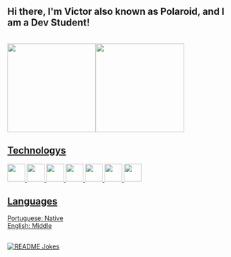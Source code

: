 <h2 align="left">Hi there, I'm Victor also known as Polaroid, and I am a Dev Student!</h2>

<div>
  <br>
  <a href="https://github.com/Polaroid399">
  <img loading="lazy" height="200em" src="https://github-readme-stats.vercel.app/api/top-langs/?username=Polaroid339&layout=compact&langs_count=8&theme=react&hide_border=true&bg_color=0D1117&title_color=4169E1&icon_color=ffea00"/><img loading="lazy" height="200em" src="https://github-readme-stats.vercel.app/api?username=Polaroid339&show_icons=true&theme=react&hide_border=true&bg_color=0D1117&title_color=4169E1&icon_color=ffea00"/>
</div>

## Technologys

<div>
  <img loading="lazy" src="https://static-00.iconduck.com/assets.00/python-icon-2048x2037-lpg0vgkm.png" width="40" height="40"/> <img loading="lazy" src="https://cdn-icons-png.flaticon.com/512/732/732212.png" width="40" height="40"/> <img loading="lazy" src="https://cdn-icons-png.flaticon.com/512/732/732190.png" width="40" height="40"/> <img loading="lazy" src="https://static-00.iconduck.com/assets.00/javascript-js-icon-2048x2048-nyxvtvk0.png" width="40" height="40"/> <img loading="lazy" src="https://cdn-icons-png.flaticon.com/512/5968/5968282.png" width="40" height="40"/> <img loading="lazy" src="https://camo.githubusercontent.com/08e5c6e8aa7ccef45e684d725a12d76bb5f7d8da0d51b48efe78c24a999193c3/68747470733a2f2f63646e2e776f726c64766563746f726c6f676f2e636f6d2f6c6f676f732f632d312e737667" width="40" height="40"/> <img loading="lazy" src="https://camo.githubusercontent.com/141e6c6f66f8baa91f42f8b85037a5e30a6ad232f1b1ace12155bc45f39b7b26/68747470733a2f2f7777772e7376677265706f2e636f6d2f73686f772f3435323132392f76732d636f64652e737667" width="40" height="40"/>
</div>


## Languages
Portuguese: Native <br>
English: Middle

##

<a href="https://readme-jokes.vercel.app"><img align="center" src="https://readme-jokes.vercel.app/api" alt="README Jokes"></a>
